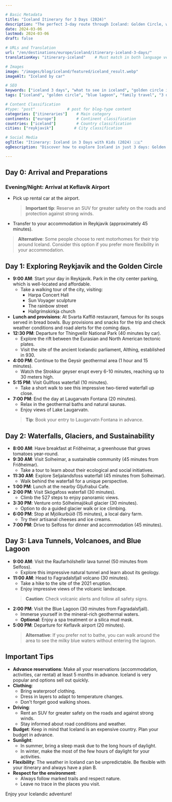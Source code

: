 ```yaml
---

# Basic Metadata
title: "Iceland Itinerary for 3 Days (2024)"
description: "The perfect 3-day route through Iceland: Golden Circle, waterfalls, glaciers, and the Blue Lagoon."
date: 2024-03-06
lastmod: 2024-03-06
draft: false

# URLs and Translation
url: "/en/destinations/europe/iceland/itinerary-iceland-3-days/"
translationKey: "itinerary-iceland"    # Must match in both language versions

# Images
image: "/images/blog/iceland/featured/iceland_result.webp"
imageAlt: "Iceland by car"

# SEO
keywords: ["iceland 3 days", "what to see in iceland", "golden circle iceland", "blue lagoon iceland", "iceland with kids", "iceland route", "iceland in three days", "itinerary iceland 3 days"]
tags: ["iceland", "golden circle", "blue lagoon", "family travel", "3 day route", "budget", "travel tips", "map", "itinerary"]

# Content Classification
#type: "post"              # post for blog-type content
categories: ["itineraries"]    # Main category
continents: ["europe"]         # Continent classification
countries: ["iceland"]         # Country classification
cities: ["reykjavik"]         # City classification

# Social Media
ogTitle: "Itinerary: Iceland in 3 Days with Kids (2024) 🇮🇸"
ogDescription: "Discover how to explore Iceland in just 3 days: Golden Circle, waterfalls, glaciers, and Hot Springs ✈️"

---
```


## Day 0: Arrival and Preparations

### Evening/Night: Arrival at Keflavík Airport

- Pick up rental car at the airport.
  > **Important tip**: Reserve an SUV for greater safety on the roads and protection against strong winds.
- Transfer to your accommodation in Reykjavik (approximately 45 minutes).

> **Alternative**: Some people choose to rent motorhomes for their trip around Iceland. Consider this option if you prefer more flexibility in your accommodation.

## Day 1: Exploring Reykjavik and the Golden Circle

- **9:00 AM**: Start your day in Reykjavik. Park in the city center parking, which is well-located and affordable.
  - Take a walking tour of the city, visiting: 
    - Harpa Concert Hall
    - Sun Voyager sculpture
    - The rainbow street
    - Hallgrímskirkja church
- **Lunch and provisions**: At Svarta Kaffið restaurant, famous for its soups served in bread bowls. Buy provisions and snacks for the trip and check weather conditions and road alerts for the coming days.
- **12:30 PM**: Departure for Thingvellir National Park (40 minutes by car).
  - Explore the rift between the Eurasian and North American tectonic plates.
  - Visit the site of the ancient Icelandic parliament, Althing, established in 930.
- **4:00 PM**: Continue to the Geysir geothermal area (1 hour and 15 minutes).
  - Watch the Strokkur geyser erupt every 6-10 minutes, reaching up to 30 meters high.
- **5:15 PM**: Visit Gullfoss waterfall (10 minutes).
  - Take a short walk to see this impressive two-tiered waterfall up close.
- **7:00 PM**: End the day at Laugarvatn Fontana (20 minutes).
  - Relax in the geothermal baths and natural saunas.
  - Enjoy views of Lake Laugarvatn. 
  > **Tip**: Book your entry to Laugarvatn Fontana in advance.

## Day 2: Waterfalls, Glaciers, and Sustainability

- **8:00 AM**: Have breakfast at Friðheimar, a greenhouse that grows tomatoes year-round.
- **9:30 AM**: Visit Solheimar, a sustainable community (45 minutes from Friðheimar).
  - Take a tour to learn about their ecological and social initiatives.
- **11:30 AM**: Explore Seljalandsfoss waterfall (45 minutes from Solheimar).
  - Walk behind the waterfall for a unique perspective.
- **1:00 PM**: Lunch at the nearby Gljufrabui Cafe.
- **2:00 PM**: Visit Skógafoss waterfall (30 minutes).
  - Climb the 527 steps to enjoy panoramic views.
- **3:30 PM**: Venture onto Sólheimajökull glacier (30 minutes).
  - Option to do a guided glacier walk or ice climbing.
- **6:00 PM**: Stop at Mjólkurbúið (15 minutes), a local dairy farm.
  - Try their artisanal cheeses and ice creams.
- **7:00 PM**: Drive to Selfoss for dinner and accommodation (45 minutes).

## Day 3: Lava Tunnels, Volcanoes, and Blue Lagoon

- **9:00 AM**: Visit the Raufarhólshellir lava tunnel (50 minutes from Selfoss).
  - Explore this impressive natural tunnel and learn about its geology.
- **11:00 AM**: Head to Fagradalsfjall volcano (30 minutes).
  - Take a hike to the site of the 2021 eruption.
  - Enjoy impressive views of the volcanic landscape.
  > **Caution**: Check volcanic alerts and follow all safety signs.
- **2:00 PM**: Visit the Blue Lagoon (30 minutes from Fagradalsfjall).
  - Immerse yourself in the mineral-rich geothermal waters.
  - **Optional**: Enjoy a spa treatment or a silica mud mask.
- **5:00 PM**: Departure for Keflavík airport (20 minutes).
  > **Alternative**: If you prefer not to bathe, you can walk around the area to see the milky blue waters without entering the lagoon.

## Important Tips

- **Advance reservations**: Make all your reservations (accommodation, activities, car rental) at least 5 months in advance. Iceland is very popular and options sell out quickly.
- **Clothing**: 
  - Bring waterproof clothing. 
  - Dress in layers to adapt to temperature changes. 
  - Don't forget good walking shoes.
- **Driving**: 
  - Rent an SUV for greater safety on the roads and against strong winds.
  - Stay informed about road conditions and weather.
- **Budget**: Keep in mind that Iceland is an expensive country. Plan your budget in advance.
- **Sunlight**: 
  - In summer, bring a sleep mask due to the long hours of daylight. 
  - In winter, make the most of the few hours of daylight for your activities.
- **Flexibility**: The weather in Iceland can be unpredictable. Be flexible with your itinerary and always have a plan B.
- **Respect for the environment**: 
  - Always follow marked trails and respect nature. 
  - Leave no trace in the places you visit.

Enjoy your Icelandic adventure!

